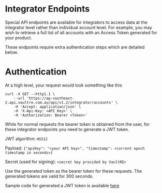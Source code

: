 Integrator Endpoints
==================

Special API endpoints are available for integrators to access data at the integrator level rather than individual account level. For example, you may wish to retrieve a full list of all accounts with an Access Token generated for your product.

These endpoints require extra authentication steps which are detailed below.

Authentication
==================

At a high level, your request would look something like this

```
curl -X GET --http1.1 \
    --url 'https://ap-southeast-2.api.vaultre.com.au/api/v1.2/integrator/accounts' \
    -H 'Accept: application/json' \
    -H 'X-Api-Key: <API Key>' \
    -H 'Authorization: Bearer <Token>'
```

While for normal requests the bearer token is obtained from the user, for these integrator endpoints you need to generate a JWT token.

JWT algorithm: `HS512`

Payload: `{"apiKey": "<your API key>", "timestamp": <current epoch timestamp in seconds>}`

Secret (used for signing): `<secret key provided by VaultRE>`

Use the generated token as the bearer token for these requests. The generated tokens are valid for 300 seconds.

Sample code for generated a JWT token is available [here](python/create_jwt.py)
